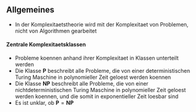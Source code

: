 ## Allgemeines
- In der Komplexitaetstheorie wird mit der Komplexitaet von Problemen, nicht von Algorithmen gearbeitet
#### Zentrale Komplexitaetsklassen
- Probleme koennen anhand ihrer Komplexitaet in Klassen unterteilt werden
- Die Klasse $\mathbf{P}$ beschreibt alle Probleme, die von einer deterministischen Turing Maschine in polynomieller Zeit geloest werden koennen
- Die Klasse $\mathbf{NP}$ beschreibt alle Probleme, die von einer nichtdeterministischen Turing Maschine in polynomieller Zeit geloest werden koennen, und die somit in exponentieller Zeit loesbar sind
- Es ist unklar, ob $\mathbf{P} = \mathbf{NP}$